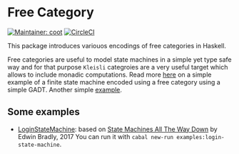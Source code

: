 # Free Category
[![Maintainer: coot](https://img.shields.io/badge/maintainer-coot-lightgrey.svg)](http://github.com/coot)
[![CircleCI](https://circleci.com/gh/coot/free-category/tree/master.svg?style=svg)](https://circleci.com/gh/coot/free-category/tree/master)

This package introduces variouos encodings of free categories in Haskell.

Free categories are useful to model state machines in a simple yet type safe
way and for that purpose `Kleisli` categroies are a very useful target which
allows to include monadic computations.  Read more
[here](https://coot.me/posts/finite-state-machines.html) on a simple example of
a finite state machine encoded using a free category using a simple GADT.
Another simple
[example](https://github.com/coot/free-algebras/blob/master/examples/src/Control/Category/Free.hs).

## Some examples

* [LoginStateMachine](https://github.com/coot/free-category/blob/master/examples/src/LoginStateMachine.hs):
  based on [State Machines All The Way
  Down](https://www.youtube.com/watch?v=xq7ZuSRgCR4) by Edwin Bradly, 2017 You
  can run it with `cabal new-run examples:login-state-machine`.
